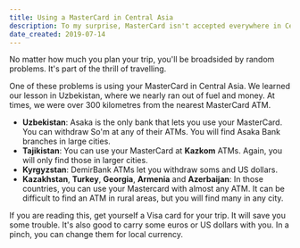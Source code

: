 ```yaml
---
title: Using a MasterCard in Central Asia
description: To my surprise, MasterCard isn't accepted everywhere in Central Asia. Here's why you might want to carry a Visa card with you.
date_created: 2019-07-14
---
```


No matter how much you plan your trip, you'll be broadsided by random problems. It's part of the thrill of travelling.

One of these problems is using your MasterCard in Central Asia. We learned our lesson in Uzbekistan, where we nearly ran out of fuel and money. At times, we were over 300 kilometres from the nearest MasterCard ATM.

- **Uzbekistan**: Asaka is the only bank that lets you use your MasterCard. You can withdraw So'm at any of their ATMs. You will find Asaka Bank branches in large cities.
- **Tajikistan**: You can use your MasterCard at **Kazkom** ATMs. Again, you will only find those in larger cities.
- **Kyrgyzstan**: DemirBank ATMs let you withdraw soms and US dollars.
- **Kazakhstan**, **Turkey**, **Georgia**, **Armenia** and **Azerbaijan**: In those countries, you can use your Mastercard with almost any ATM. It can be difficult to find an ATM in rural areas, but you will find many in any city.

If you are reading this, get yourself a Visa card for your trip. It will save you some trouble. It's also good to carry some euros or US dollars with you. In a pinch, you can change them for local currency.


